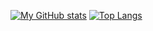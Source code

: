 [![My GitHub stats](https://github-readme-stats.vercel.app/api?username=dofy&show_icons=true&theme=aura&hide=contribs&include_all_commits=true&line_height=24)](https://github.com/anuraghazra/github-readme-stats) [![Top Langs](https://github-readme-stats.vercel.app/api/top-langs/?username=dofy&theme=aura&layout=compact&card_width=296)](https://github.com/anuraghazra/github-readme-stats)
